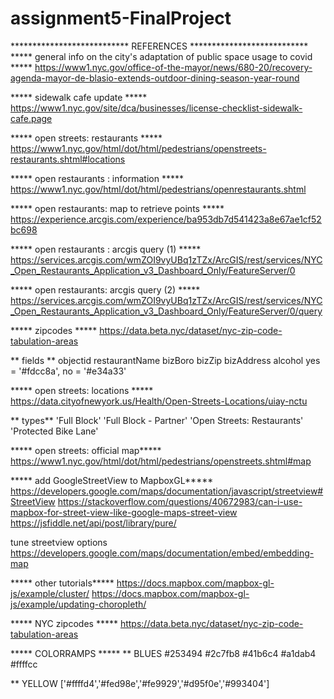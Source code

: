 # assignment5-FinalProject
 

*************************** REFERENCES *************************** 
***** general info on the city's adaptation of public space usage to covid *****
 https://www1.nyc.gov/office-of-the-mayor/news/680-20/recovery-agenda-mayor-de-blasio-extends-outdoor-dining-season-year-round

***** sidewalk cafe update *****
https://www1.nyc.gov/site/dca/businesses/license-checklist-sidewalk-cafe.page

***** open streets: restaurants *****
 https://www1.nyc.gov/html/dot/html/pedestrians/openstreets-restaurants.shtml#locations

***** open restaurants : information  *****
https://www1.nyc.gov/html/dot/html/pedestrians/openrestaurants.shtml

*****  open restaurants: map to retrieve points  ***** 
https://experience.arcgis.com/experience/ba953db7d541423a8e67ae1cf52bc698

***** open restaurants : arcgis query (1) *****
https://services.arcgis.com/wmZOI9vyUBq1zTZx/ArcGIS/rest/services/NYC_Open_Restaurants_Application_v3_Dashboard_Only/FeatureServer/0

*****  open restaurants: arcgis query (2)  ***** https://services.arcgis.com/wmZOI9vyUBq1zTZx/ArcGIS/rest/services/NYC_Open_Restaurants_Application_v3_Dashboard_Only/FeatureServer/0/query

***** zipcodes *****
https://data.beta.nyc/dataset/nyc-zip-code-tabulation-areas

** fields **
objectid
restaurantName
bizBoro
bizZip
bizAddress
alcohol yes = '#fdcc8a', no = '#e34a33'

***** open streets: locations *****
https://data.cityofnewyork.us/Health/Open-Streets-Locations/uiay-nctu

** types**
'Full Block' 
'Full Block - Partner' 
'Open Streets: Restaurants' 
'Protected Bike Lane' 

***** open streets: official map*****
https://www1.nyc.gov/html/dot/html/pedestrians/openstreets.shtml#map


***** add GoogleStreetView to MapboxGL*****
https://developers.google.com/maps/documentation/javascript/streetview#StreetView
https://stackoverflow.com/questions/40672983/can-i-use-mapbox-for-street-view-like-google-maps-street-view
https://jsfiddle.net/api/post/library/pure/

tune streetview options
https://developers.google.com/maps/documentation/embed/embedding-map


***** other tutorials*****
 https://docs.mapbox.com/mapbox-gl-js/example/cluster/
https://docs.mapbox.com/mapbox-gl-js/example/updating-choropleth/


***** NYC zipcodes *****
https://data.beta.nyc/dataset/nyc-zip-code-tabulation-areas

***** COLORRAMPS *****
** BLUES
#253494
#2c7fb8
#41b6c4
#a1dab4
#ffffcc

** YELLOW
['#ffffd4','#fed98e','#fe9929','#d95f0e','#993404']